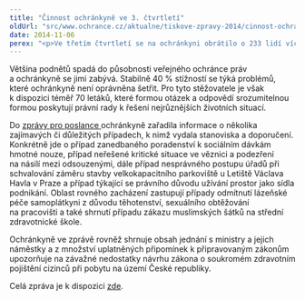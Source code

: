 ```yaml
---
title: "Činnost ochránkyně ve 3. čtvrtletí"
oldUrl: "src/www.ochrance.cz/aktualne/tiskove-zpravy-2014/cinnost-ochrankyne-ve-3-ctvrtleti"
date: 2014-11-06
perex: "<p>Ve třetím čtvrtletí se na ochránkyni obrátilo o 233 lidí více než ve stejném období loňského roku. Nejvíce stížností se týkalo sociálního zabezpečení. Ochránkyně o tom informovala Poslaneckou sněmovnu ve své pravidelné zprávě o činnosti.</p>"
---
```


<!-- imported from the old website -->

<p>Většina podnětů spadá do působnosti veřejného ochránce práv a ochránkyně se jimi zabývá. Stabilně 40 % stížností se týká problémů, které ochránkyně není oprávněna šetřit. Pro tyto stěžovatele je však k dispozici téměř 70 letáků, které formou otázek a odpovědí srozumitelnou formou poskytují právní rady k řešení nejrůznějších životních situací.</p><p>Do <a href="https://www.ochrance.cz/zpravy-o-cinnosti/zpravy-pro-poslaneckou-snemovnu/">zprávy pro poslance </a>ochránkyně zařadila informace o několika zajímavých či důležitých případech, k nimž vydala stanoviska a doporučení. Konkrétně jde o případ zanedbaného poradenství k sociálním dávkám hmotné nouze, případ neřešené kritické situace ve věznici a podezření na násilí mezi odsouzenými, dále případ nesprávného postupu úřadů při schvalování záměru stavby velkokapacitního parkoviště u Letiště Václava Havla v Praze a případ týkající se právního důvodu užívání prostor jako sídla podnikání. Oblast rovného zacházení zastupují případy odmítnutí lázeňské péče samoplátkyni z důvodu těhotenství, sexuálního obtěžování na pracovišti a také shrnutí případu zákazu muslimských šátků na střední zdravotnické škole.</p><p>Ochránkyně ve zprávě rovněž shrnuje obsah jednání s ministry a jejich náměstky a z množství uplatněných připomínek k připravovaným zákonům upozorňuje na závažné nedostatky návrhu zákona o soukromém zdravotním pojištění cizinců při pobytu na území České republiky.</p><p>Celá zpráva je k dispozici <a href="http://www.ochrance.cz/fileadmin/user_upload/zpravy_pro_poslaneckou_snemovnu/Ctvrtletky/2014-03-Q.pdf" target="_blank">zde</a>.</p>
